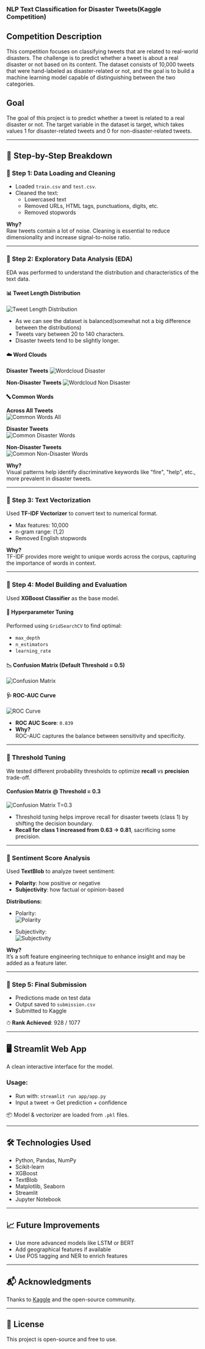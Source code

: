 ### NLP Text Classification for Disaster Tweets(Kaggle Competition)

## Competition Description
This competition focuses on classifying tweets that are related to real-world disasters. The challenge is to predict whether a tweet is about a real disaster or not based on its content. The dataset consists of 10,000 tweets that were hand-labeled as disaster-related or not, and the goal is to build a machine learning model capable of distinguishing between the two categories.

## Goal
The goal of this project is to predict whether a tweet is related to a real disaster or not. The target variable in the dataset is target, which takes values 1 for disaster-related tweets and 0 for non-disaster-related tweets.


---

## 📌 Step-by-Step Breakdown

### 🔹 Step 1: Data Loading and Cleaning

- Loaded `train.csv` and `test.csv`.
- Cleaned the text:
  - Lowercased text
  - Removed URLs, HTML tags, punctuations, digits, etc.
  - Removed stopwords

**Why?**  
Raw tweets contain a lot of noise. Cleaning is essential to reduce dimensionality and increase signal-to-noise ratio.

---

### 🔹 Step 2: Exploratory Data Analysis (EDA)

EDA was performed to understand the distribution and characteristics of the text data.

#### 📊 Tweet Length Distribution


![Tweet Length Distribution](plots/target_distribution.png)

- As we can see the dataset is balanced(somewhat not a big difference between the distributions)
- Tweets vary between 20 to 140 characters.
- Disaster tweets tend to be slightly longer.

#### ☁️ Word Clouds
**Disaster Tweets**
![Wordcloud Disaster](notebooks/plots/wordcloud_disaster.png)

**Non-Disaster Tweets**
![Wordcloud Non Disaster](notebooks/plots/wordcloud_non_disaster.png)

#### 🔤 Common Words

**Across All Tweets**  
![Common Words All](plots/common_words_all.png)

**Disaster Tweets**  
![Common Disaster Words](plots/common_disaster_words.png)

**Non-Disaster Tweets**  
![Common Non-Disaster Words](plots/common_non_disaster_words.png)

**Why?**  
Visual patterns help identify discriminative keywords like "fire", "help", etc., more prevalent in disaster tweets.

---

### 🔹 Step 3: Text Vectorization

Used **TF-IDF Vectorizer** to convert text to numerical format.

- Max features: 10,000
- n-gram range: (1,2)
- Removed English stopwords

**Why?**  
TF-IDF provides more weight to unique words across the corpus, capturing the importance of words in context.

---

### 🔹 Step 4: Model Building and Evaluation

Used **XGBoost Classifier** as the base model.

#### 🔧 Hyperparameter Tuning
Performed using `GridSearchCV` to find optimal:
- `max_depth`
- `n_estimators`
- `learning_rate`

#### 📉 Confusion Matrix (Default Threshold = 0.5)
![Confusion Matrix](plots/confusion_matrix.png)

#### 🩺 ROC-AUC Curve
![ROC Curve](plots/roc_curve.png)

- **ROC AUC Score**: `0.839`
- **Why?**  
  ROC-AUC captures the balance between sensitivity and specificity.

---

### 🎯 Threshold Tuning

We tested different probability thresholds to optimize **recall** vs **precision** trade-off.

#### Confusion Matrix @ Threshold = 0.3
![Confusion Matrix T=0.3](plots/confusion_matrix_threshold_30.png)

- Threshold tuning helps improve recall for disaster tweets (class 1) by shifting the decision boundary.
- **Recall for class 1 increased from 0.63 → 0.81**, sacrificing some precision.

---

### 🧠 Sentiment Score Analysis

Used **TextBlob** to analyze tweet sentiment:

- **Polarity**: how positive or negative
- **Subjectivity**: how factual or opinion-based

**Distributions:**
- Polarity:  
  ![Polarity](plots/polarity_distribution.png)

- Subjectivity:  
  ![Subjectivity](plots/subjectivity_distribution.png)

**Why?**  
It’s a soft feature engineering technique to enhance insight and may be added as a feature later.

---

### 🔹 Step 5: Final Submission

- Predictions made on test data
- Output saved to `submission.csv`
- Submitted to Kaggle

⏱ **Rank Achieved**: 928 / 1077

---

## 🖥 Streamlit Web App

A clean interactive interface for the model.

### Usage:
- Run with: `streamlit run app/app.py`
- Input a tweet → Get prediction + confidence

📦 Model & vectorizer are loaded from `.pkl` files.

---

## 🛠 Technologies Used

- Python, Pandas, NumPy
- Scikit-learn
- XGBoost
- TextBlob
- Matplotlib, Seaborn
- Streamlit
- Jupyter Notebook

---

## 📈 Future Improvements

- Use more advanced models like LSTM or BERT
- Add geographical features if available
- Use POS tagging and NER to enrich features

---

## 📬 Acknowledgments

Thanks to [Kaggle](https://www.kaggle.com/competitions/nlp-getting-started) and the open-source community.

---

## 🧾 License

This project is open-source and free to use.

